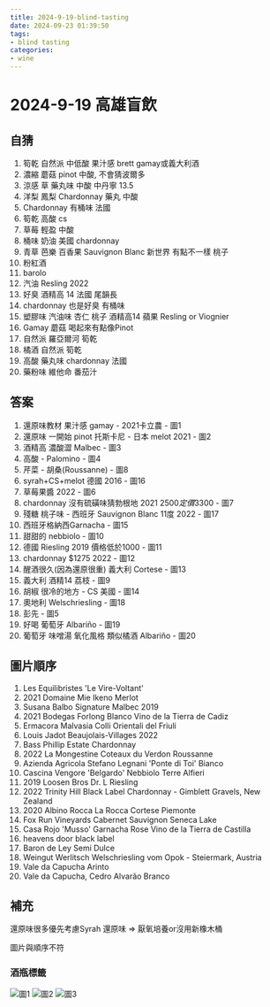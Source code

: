 ```yaml
---
title: 2024-9-19-blind-tasting
date: 2024-09-23 01:39:50
tags:
- blind tasting
categories:
- wine
---
```


# 2024-9-19 高雄盲飲

## 自猜

1. 筍乾 自然派 中低酸 果汁感 brett gamay或義大利酒 
2. 濃縮 蘑菇 pinot 中酸, 不會猜波爾多
3. 涼感 草 藥丸味 中酸 中丹寧 13.5
4. 洋梨 鳳梨 Chardonnay 藥丸 中酸
5. Chardonnay 有桶味 法國
6. 筍乾 高酸 cs
7. 草莓 輕盈 中酸
8. 桶味 奶油 美國 chardonnay
9. 青草 芭樂 百香果 Sauvignon Blanc 新世界 有點不一樣 桃子
10. 粉紅酒
11. barolo
12. 汽油 Resling 2022
13. 好臭 酒精高 14 法國 尾韻長
14. chardonnay 也是好臭 有桶味
15. 塑膠味 汽油味 杏仁 桃子 酒精高14 蘋果 Resling or Viognier
16. Gamay 蘑菇 喝起來有點像Pinot
17. 自然派 羅亞爾河 筍乾 
18. 橘酒 自然派 筍乾 
19. 高酸 藥丸味 chardonnay 法國
20. 藥粉味 維他命 番茄汁

## 答案

1. 還原味教材 果汁感 gamay - 2021卡立農 - 圖1
2. 還原味 一開始 pinot 托斯卡尼 - 日本 melot 2021 - 圖2
3. 酒精高 濃酸澀 Malbec - 圖3
4. 高酸 - Palomino - 圖4
5. 芹菜 - 胡桑(Roussanne) - 圖8
6. syrah+CS+melot 德國 2016 - 圖16
7. 草莓果醬 2022 - 圖6
8. chardonnay 沒有硫磺味猜勃根地 2021 $2500定價$3300 - 圖7
9. 殘糖 桃子味 - 西班牙 Sauvignon Blanc 11度 2022 - 圖17
10. 西班牙格納西Garnacha - 圖15
11. 甜甜的 nebbiolo - 圖10
12. 德國 Riesling 2019 價格低於1000 - 圖11
13. chardonnay $1275 2022 - 圖12
14. 醒酒很久(因為還原很重) 義大利 Cortese - 圖13
15. 義大利 酒精14 荔枝 - 圖9
16. 胡椒 很冷的地方 - CS 美國 - 圖14
17. 奧地利 Welschriesling - 圖18
18. 彭先 - 圖5
19. 好喝 葡萄牙 Albariño - 圖19
20. 葡萄牙 味噌湯 氧化風格 類似橘酒 Albariño - 圖20

## 圖片順序
1. Les Equilibristes 'Le Vire-Voltant'
2. 2021 Domaine Mie Ikeno Merlot
3. Susana Balbo Signature Malbec 2019
4. 2021 Bodegas Forlong Blanco Vino de la Tierra de Cadiz
5. Ermacora Malvasia Colli Orientali del Friuli
6. Louis Jadot Beaujolais-Villages 2022
7. Bass Phillip Estate Chardonnay 
8. 2022 La Mongestine Coteaux du Verdon Roussanne
9. Azienda Agricola Stefano Legnani 'Ponte di Toi' Bianco
10. Cascina Vengore 'Belgardo' Nebbiolo Terre Alfieri
11. 2019 Loosen Bros Dr. L Riesling
12. 2022 Trinity Hill Black Label Chardonnay - Gimblett Gravels, New Zealand
13. 2020 Albino Rocca La Rocca Cortese Piemonte
14. Fox Run Vineyards Cabernet Sauvignon Seneca Lake
15. Casa Rojo 'Musso' Garnacha Rose Vino de la Tierra de Castilla
16. heavens door black label
17. Baron de Ley Semi Dulce
18. Weingut Werlitsch Welschriesling vom Opok - Steiermark, Austria
19. Vale da Capucha Arinto
20. Vale da Capucha, Cedro Alvarão Branco 

## 補充

還原味很多優先考慮Syrah
還原味 => 厭氧培養or沒用新橡木桶

圖片與順序不符

### 酒瓶標籤
![圖1](1.jpg)
![圖2](2.jpg)
![圖3](3.jpg)
